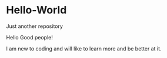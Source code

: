 # Hello-World
Just another repository

Hello Good people!

I am new to coding and will like to learn more and be better at it.
